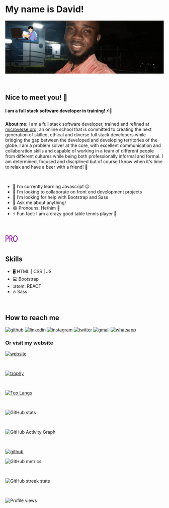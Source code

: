 # My name is David! 

![I am a full stack software developer in training](https://github.com/amon-cofie/amon-cofie/blob/main/Untitled%20design%20(3).gif)

<br />

## Nice to meet you! 👋

#### I am a full stack software developer in training! ⚡💪

**About me**: I am a full stack software developer, trained and refined at [microverse.org](https://www.microverse.org/?grsf=swf84s), an online school that is committed to creating the next generation of skilled, ethical and diverse full stack developers while bridging the gap between the developed and developing territories of the globe. I am a problem solver at the core, with excellent communication and collaboration skills and capable of working in a team of different people from different cultures while being both professionally informal and formal. I am determined, focused and disciplined but of course I know when it's time to relax and have a beer with a friend! 🍻 

<br />

- 🌱 I’m currently learning Javascript 😉
- 👯 I’m looking to collaborate on front end development projects
- 🤔 I’m looking for help with Bootstrap and Sass
- 💬 Ask me about anything!
- 😄 Pronouns: He/him 🤝
- ⚡ Fun fact: I am a crazy good table tennis player 🏓

<br />

<a href='https://github.com/pricing'><img src='https://raw.githubusercontent.com/acervenky/animated-github-badges/master/assets/pro.gif' width='40' height='40'></a> 
<br />


## Skills

- 🖥️ HTML | CSS | JS
- 💻 Bootstrap
- :atom: REACT
- 🔥 Sass

<br />
<!-- - 🔭 I’m currently working on this page.  -->

## How to reach me



[<img src='https://cdn.jsdelivr.net/npm/simple-icons@3.0.1/icons/github.svg' alt='github' height='40'>](https://github.com/amon-cofie)  [<img src='https://cdn.jsdelivr.net/npm/simple-icons@3.0.1/icons/linkedin.svg' alt='linkedin' height='40'>](https://www.linkedin.com/in/david-amon-cofie-2389ab241/)  [<img src='https://cdn.jsdelivr.net/npm/simple-icons@3.0.1/icons/instagram.svg' alt='instagram' height='40'>](https://www.instagram.com/amon_cofie/)  [<img src='https://cdn.jsdelivr.net/npm/simple-icons@3.0.1/icons/twitter.svg' alt='twitter' height='40'>](https://twitter.com/amon_cofie)  [<img src='https://cdn.jsdelivr.net/npm/simple-icons@3.0.1/icons/gmail.svg' alt='gmail' height='40'>](https://mail.google.com/mail/u/0/#inbox?compose=jrjtXPVtGXcDgqfMcKcWphPnwrKlZrkGWsLQvbQMwlMtVtVTKCzDtXxkvThxgSSXmFgkWxPC)  [<img src='https://cdn.jsdelivr.net/npm/simple-icons@3.0.1/icons/whatsapp.svg' alt='whatsapp' height='40'>](https://wa.me/+233557402129)  

### Or visit my website




[<img src='https://cdn.jsdelivr.net/npm/simple-icons@3.0.1/icons/icloud.svg' alt='website' height='40'>](amon-cofie.github.io/Mobile-first-Portfolio)  





<br />


[![trophy](https://github-profile-trophy.vercel.app/?username=amon-cofie)](https://github.com/ryo-ma/github-profile-trophy)

<br />

[![Top Langs](https://github-readme-stats.vercel.app/api/top-langs/?username=amon-cofie)](https://github.com/anuraghazra/github-readme-stats)

<br />

![GitHub stats](https://github-readme-stats.vercel.app/api?username=amon-cofie&show_icons=true&count_private=true)  

<br />

![GitHub Activity Graph](https://activity-graph.herokuapp.com/graph?username=amon-cofie)  

<br />




[<img src='https://cdn.jsdelivr.net/npm/simple-icons@3.0.1/icons/github.svg' alt='github' height='40'>](https://github.com/amon-cofie)  

![GitHub metrics](https://metrics.lecoq.io/amon-cofie)  



<br />

![GitHub streak stats](https://github-readme-streak-stats.herokuapp.com/?user=amon-cofie)

<br />

![Profile views](https://gpvc.arturio.dev/amon-cofie)  
